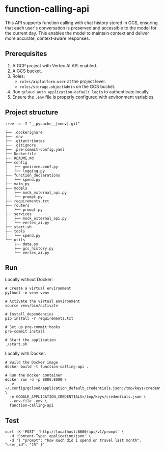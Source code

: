 # function-calling-api

This API supports function calling with chat history stored in GCS, ensuring that each user's conversation is preserved and accessible to the model for the current day. This enables the model to maintain context and deliver more accurate, context-aware responses.

## Prerequisites

1. A GCP project with Vertex AI API enabled.
2. A GCS bucket.
3. Roles:
   - `roles/aiplatform.user` at the project level.
   - `roles/storage.objectAdmin` on the GCS bucket.
4. Run `gcloud auth application-default login` to authenticate locally.
5. Ensure the `.env` file is properly configured with environment variables.


## Project structure
```
tree -a -I "__pycache__|venv|.git"
.
├── .dockerignore
├── .env
├── .gitattributes
├── .gitignore
├── .pre-commit-config.yaml
├── Dockerfile
├── README.md
├── config
│   ├── gunicorn.conf.py
│   └── logging.py
├── function_declarations
│   └── spend.py
├── main.py
├── models
│   ├── mock_external_api.py
│   └── prompt.py
├── requirements.txt
├── routers
│   └── prompt.py
├── services
│   ├── mock_external_api.py
│   └── vertex_ai.py
├── start.sh
├── tools
│   └── spend.py
└── utils
    ├── date.py
    ├── gcs_history.py
    └── vertex_ai.py
```

## Run

Locally without Docker:
```
# Create a virtual environment
python3 -m venv venv

# Activate the virtual environment
source venv/bin/activate

# Install dependencies
pip install -r requirements.txt

# Set up pre-commit hooks
pre-commit install

# Start the application
./start.sh

```

Locally with Docker:
```
# Build the Docker image
docker build -t function-calling-api .

# Run the Docker container
docker run -d -p 8000:8000 \
  -v ~/.config/gcloud/application_default_credentials.json:/tmp/keys/credentials.json \
  -e GOOGLE_APPLICATION_CREDENTIALS=/tmp/keys/credentials.json \
  --env-file .env \
  function-calling-api

```

## Test
```
curl -X 'POST' 'http://localhost:8000/api/v1/prompt' \
  -H 'Content-Type: application/json' \
  -d '{ "prompt": "how much did i spend on travel last month", "user_id": "25" }'

```
